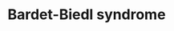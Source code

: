 ---
annotations:
- id: DOID:0060340
  parent: genetic disease
  type: Disease Ontology
  value: ciliopathy
- id: PW:0000013
  parent: disease pathway
  type: Pathway Ontology
  value: disease pathway
- id: DOID:1935
  parent: genetic disease
  type: Disease Ontology
  value: Bardet-Biedl syndrome
authors:
- SMBachmann
- Fehrhart
- Egonw
- Eweitz
citedin: ''
communities:
- RareDiseases
- ontox
description: Bardet-Biedl Syndrome is a rare autosomal recessive genetic disorder.
  Most individuals carry mutations encoding for the intraflagellar transport complex,
  especially the BBSome complex and assembly or functional proteins within the primary
  cilium. These mutations lead to multisystemic ciliopathies, commonly characterized
  by rod-cone dystrophy, obesity, postaxial polydactyly, cognitive impairment, hypogonadotropic
  hypogonadism, genitourinary malformations, renal malformation and/or renal parenchymal
  disease. The syndrome has a prevalence of 1:125 000 to 1:160 000 in the Western
  hemisphere and a higher prevalence in isolated communities like Newfoundland 1:17
  500 or Arabic regions 1:13 500 to 1:65 000 cases.
last-edited: 2024-07-23
ndex: null
organisms:
- Homo sapiens
redirect_from:
- /index.php/Pathway:WP5234
- /instance/WP5234
- /instance/WP5234_r134514
revision: r134514
schema-jsonld:
- '@context': https://schema.org/
  '@id': https://wikipathways.github.io/pathways/WP5234.html
  '@type': Dataset
  creator:
    '@type': Organization
    name: WikiPathways
  description: Bardet-Biedl Syndrome is a rare autosomal recessive genetic disorder.
    Most individuals carry mutations encoding for the intraflagellar transport complex,
    especially the BBSome complex and assembly or functional proteins within the primary
    cilium. These mutations lead to multisystemic ciliopathies, commonly characterized
    by rod-cone dystrophy, obesity, postaxial polydactyly, cognitive impairment, hypogonadotropic
    hypogonadism, genitourinary malformations, renal malformation and/or renal parenchymal
    disease. The syndrome has a prevalence of 1:125 000 to 1:160 000 in the Western
    hemisphere and a higher prevalence in isolated communities like Newfoundland 1:17
    500 or Arabic regions 1:13 500 to 1:65 000 cases.
  keywords:
  - ARL13B
  - ARL3
  - ARL6
  - ARNTL
  - BBIP1
  - BBS1
  - BBS10
  - BBS12
  - BBS2
  - BBS4
  - BBS5
  - BBS7
  - BBS9
  - C21orf2
  - C2orf71
  - C8orf37
  - CEP104
  - CEP164
  - CEP290
  - CEP41
  - CLUAP1
  - CNGA1
  - CNGB1
  - CRX
  - DCDC2
  - DYNC2H1
  - DYNC2LI1
  - EFHC1
  - EFHC2
  - EVC
  - EVC2
  - FLCN
  - FUZ
  - GLI2
  - GLI3
  - GPR161
  - ICK
  - IFT122
  - IFT140
  - IFT172
  - IFT27
  - IFT43
  - IFT52
  - IFT57
  - IFT74
  - IFT80
  - IFT81
  - INPP5E
  - INVS
  - IQCB1
  - KIF7
  - LCA5
  - LZTFL1
  - MAK
  - MKKS
  - MKS1
  - NEK1
  - NEK8
  - NPHP3
  - OCRL
  - PDE6D
  - PKD1
  - PKD1L1
  - PKD2
  - PKHD1
  - PTCH1
  - RAB23
  - RP2
  - SCAPER
  - SCLT1
  - SDCCAG8
  - SMO
  - SUFU
  - TCTEX1D2
  - TMEM107
  - TMEM216
  - TMEM67
  - TRAF3IP1
  - TRIM32
  - TTC21B
  - TTC8
  - USP9X
  - WDPCP
  - WDR19
  - WDR34
  - WDR35
  - WDR60
  - ZIC2
  license: CC0
  name: Bardet-Biedl syndrome
seo: CreativeWork
title: Bardet-Biedl syndrome
wpid: WP5234
---